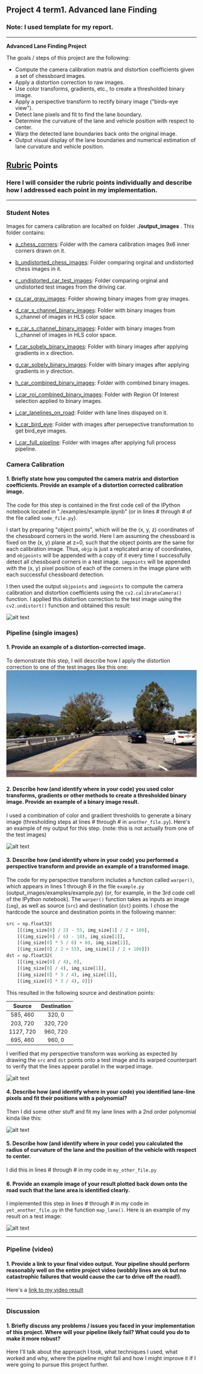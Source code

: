 ## Project 4 term1. Advanced lane Finding

### Note: I used template for my report.

---

**Advanced Lane Finding Project**

The goals / steps of this project are the following:

* Compute the camera calibration matrix and distortion coefficients given a set of chessboard images.
* Apply a distortion correction to raw images.
* Use color transforms, gradients, etc., to create a thresholded binary image.
* Apply a perspective transform to rectify binary image ("birds-eye view").
* Detect lane pixels and fit to find the lane boundary.
* Determine the curvature of the lane and vehicle position with respect to center.
* Warp the detected lane boundaries back onto the original image.
* Output visual display of the lane boundaries and numerical estimation of lane curvature and vehicle position.


## [Rubric](https://review.udacity.com/#!/rubrics/571/view) Points

### Here I will consider the rubric points individually and describe how I addressed each point in my implementation.  

---

### Student Notes

Images for camera calibration are localted on folder **./output_images** . This folder contains:
* [a_chess_corners](https://github.com/Andrejkf/solution_advanced_lane_finding_p4t1/tree/master/output_images/a_chess_corners "a_chess_corners"): Folder with the camera calibration images 9x6 inner corners drawn on it.

* [b_undistorted_chess_images](https://github.com/Andrejkf/solution_advanced_lane_finding_p4t1/tree/master/output_images/b_undistorted_chess_images "b_undistorted_chess_images"): Folder comparing orginal and undistorted chess images in it.

* [c_undistorted_car_test_images](https://github.com/Andrejkf/solution_advanced_lane_finding_p4t1/tree/master/output_images/c_undistorted_car_test_images "c_undistorted_car_test_images"): Folder comparing orginal and undistorted test images from the driving car.

* [cx_car_gray_images](https://github.com/Andrejkf/solution_advanced_lane_finding_p4t1/tree/master/output_images/cx_car_gray_images "cx_car_gray_images"): Folder showing binary images from gray images.
* [d_car_s_channel_binary_images](https://github.com/Andrejkf/solution_advanced_lane_finding_p4t1/tree/master/output_images/d_car_s_channel_binary_images "d_car_s_channel_binary_images"): Folder with binary images from s_channel of images in HLS color space.
* [e_car_s_channel_binary_images](https://github.com/Andrejkf/solution_advanced_lane_finding_p4t1/tree/master/output_images/e_car_s_channel_binary_images "e_car_s_channel_binary_images"): Folder with binary images from L_channel of images in HLS color space.
* [f_car_sobelx_binary_images](https://github.com/Andrejkf/solution_advanced_lane_finding_p4t1/tree/master/output_images/f_car_sobelx_binary_images "f_car_sobelx_binary_images"): Folder with binary images after applying gradients in x direction.
* [g_car_sobely_binary_images](https://github.com/Andrejkf/solution_advanced_lane_finding_p4t1/tree/master/output_images/g_car_sobely_binary_images "g_car_sobely_binary_images"):
Folder with binary images after applying gradients in y direction.
* [h_car_combined_binary_images](https://github.com/Andrejkf/solution_advanced_lane_finding_p4t1/tree/master/output_images/h_car_combined_binary_images "h_car_combined_binary_images"): Folder with combined binary images.
* [i_car_roi_combined_binary_images](https://github.com/Andrejkf/solution_advanced_lane_finding_p4t1/tree/master/output_images/i_car_roi_combined_binary_images "i_car_roi_combined_binary_images"): Folder with Region Of Interest selection applied to binary images.
* [j_car_lanelines_on_road](https://github.com/Andrejkf/solution_advanced_lane_finding_p4t1/tree/master/output_images/j_car_lanelines_on_road "j_car_lanelines_on_road"): Folder with lane lines dispayed on it.
* [k_car_bird_eye](https://github.com/Andrejkf/solution_advanced_lane_finding_p4t1/tree/master/output_images/k_car_bird_eye "k_car_bird_eye"): Folder with images after persepective transformation to get bird_eye images.
* [l_car_full_pipeline](https://github.com/Andrejkf/solution_advanced_lane_finding_p4t1/tree/master/output_images/l_car_full_pipeline "l_car_full_pipeline"): Folder with images after applying full process pipeline.






### Camera Calibration

#### 1. Briefly state how you computed the camera matrix and distortion coefficients. Provide an example of a distortion corrected calibration image.

The code for this step is contained in the first code cell of the IPython notebook located in "./examples/example.ipynb" (or in lines # through # of the file called `some_file.py`).  

I start by preparing "object points", which will be the (x, y, z) coordinates of the chessboard corners in the world. Here I am assuming the chessboard is fixed on the (x, y) plane at z=0, such that the object points are the same for each calibration image.  Thus, `objp` is just a replicated array of coordinates, and `objpoints` will be appended with a copy of it every time I successfully detect all chessboard corners in a test image.  `imgpoints` will be appended with the (x, y) pixel position of each of the corners in the image plane with each successful chessboard detection.  

I then used the output `objpoints` and `imgpoints` to compute the camera calibration and distortion coefficients using the `cv2.calibrateCamera()` function.  I applied this distortion correction to the test image using the `cv2.undistort()` function and obtained this result: 

![alt text][image1]

### Pipeline (single images)

#### 1. Provide an example of a distortion-corrected image.

To demonstrate this step, I will describe how I apply the distortion correction to one of the test images like this one:
![alt text][image2]

#### 2. Describe how (and identify where in your code) you used color transforms, gradients or other methods to create a thresholded binary image.  Provide an example of a binary image result.

I used a combination of color and gradient thresholds to generate a binary image (thresholding steps at lines # through # in `another_file.py`).  Here's an example of my output for this step.  (note: this is not actually from one of the test images)

![alt text][image3]

#### 3. Describe how (and identify where in your code) you performed a perspective transform and provide an example of a transformed image.

The code for my perspective transform includes a function called `warper()`, which appears in lines 1 through 8 in the file `example.py` (output_images/examples/example.py) (or, for example, in the 3rd code cell of the IPython notebook).  The `warper()` function takes as inputs an image (`img`), as well as source (`src`) and destination (`dst`) points.  I chose the hardcode the source and destination points in the following manner:

```python
src = np.float32(
    [[(img_size[0] / 2) - 55, img_size[1] / 2 + 100],
    [((img_size[0] / 6) - 10), img_size[1]],
    [(img_size[0] * 5 / 6) + 60, img_size[1]],
    [(img_size[0] / 2 + 55), img_size[1] / 2 + 100]])
dst = np.float32(
    [[(img_size[0] / 4), 0],
    [(img_size[0] / 4), img_size[1]],
    [(img_size[0] * 3 / 4), img_size[1]],
    [(img_size[0] * 3 / 4), 0]])
```

This resulted in the following source and destination points:

| Source        | Destination   | 
|:-------------:|:-------------:| 
| 585, 460      | 320, 0        | 
| 203, 720      | 320, 720      |
| 1127, 720     | 960, 720      |
| 695, 460      | 960, 0        |

I verified that my perspective transform was working as expected by drawing the `src` and `dst` points onto a test image and its warped counterpart to verify that the lines appear parallel in the warped image.

![alt text][image4]

#### 4. Describe how (and identify where in your code) you identified lane-line pixels and fit their positions with a polynomial?

Then I did some other stuff and fit my lane lines with a 2nd order polynomial kinda like this:

![alt text][image5]

#### 5. Describe how (and identify where in your code) you calculated the radius of curvature of the lane and the position of the vehicle with respect to center.

I did this in lines # through # in my code in `my_other_file.py`

#### 6. Provide an example image of your result plotted back down onto the road such that the lane area is identified clearly.

I implemented this step in lines # through # in my code in `yet_another_file.py` in the function `map_lane()`.  Here is an example of my result on a test image:

![alt text][image6]

---

### Pipeline (video)

#### 1. Provide a link to your final video output.  Your pipeline should perform reasonably well on the entire project video (wobbly lines are ok but no catastrophic failures that would cause the car to drive off the road!).

Here's a [link to my video result](./project_video.mp4)

---

### Discussion

#### 1. Briefly discuss any problems / issues you faced in your implementation of this project.  Where will your pipeline likely fail?  What could you do to make it more robust?

Here I'll talk about the approach I took, what techniques I used, what worked and why, where the pipeline might fail and how I might improve it if I were going to pursue this project further.  



[//]: # (Image References)

[image1]: ./examples/undistort_output.png "Undistorted"
[image2]: ./test_images/test1.jpg "Road Transformed"
[image3]: ./examples/binary_combo_example.jpg "Binary Example"
[image4]: ./examples/warped_straight_lines.jpg "Warp Example"
[image5]: ./examples/color_fit_lines.jpg "Fit Visual"
[image6]: ./examples/example_output.jpg "Output"
[video1]: ./project_video.mp4 "Video"
<!--stackedit_data:
eyJoaXN0b3J5IjpbLTM0Mzk0NTg1OSwxNTI1NTM5NzYyLDIxMz
A2MTUzMiwtMjAxOTg2MDY5XX0=
-->